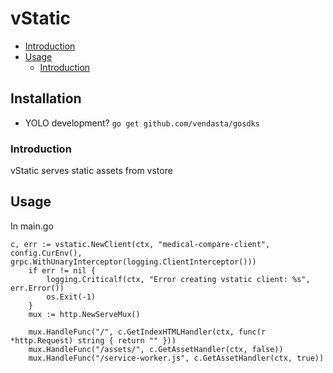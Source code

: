 # vStatic
- [Introduction](https://github.com/vendasta/gosdks/tree/master/vstatic#installation)
- [Usage](https://github.com/vendasta/gosdks/tree/master/vstatic#usage)
  - [Introduction](https://github.com/vendasta/gosdks/tree/master/vstatic#introduction)

## Installation

* YOLO development? `go get github.com/vendasta/gosdks`


### Introduction

vStatic serves static assets from vstore

## Usage

In main.go
```golang
c, err := vstatic.NewClient(ctx, "medical-compare-client", config.CurEnv(), grpc.WithUnaryInterceptor(logging.ClientInterceptor()))
    if err != nil {
        logging.Criticalf(ctx, "Error creating vstatic client: %s", err.Error())
        os.Exit(-1)
	}
    mux := http.NewServeMux()

    mux.HandleFunc("/", c.GetIndexHTMLHandler(ctx, func(r *http.Request) string { return "" }))
	mux.HandleFunc("/assets/", c.GetAssetHandler(ctx, false))
	mux.HandleFunc("/service-worker.js", c.GetAssetHandler(ctx, true))
```